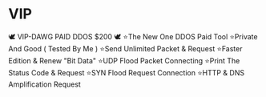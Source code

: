 # VIP
🕊 VIP-DAWG PAID DDOS $200 🕊 ⭐️The New One DDOS Paid Tool ⭐️Private And Good ( Tested By Me )  ⭐️Send Unlimited Packet &amp; Request ⭐️Faster Edition &amp; Renew "Bit Data" ⭐️UDP Flood Packet Connecting  ⭐️Print The Status Code &amp; Request ⭐️SYN Flood Request Connection ⭐️HTTP &amp; DNS Amplification Request
